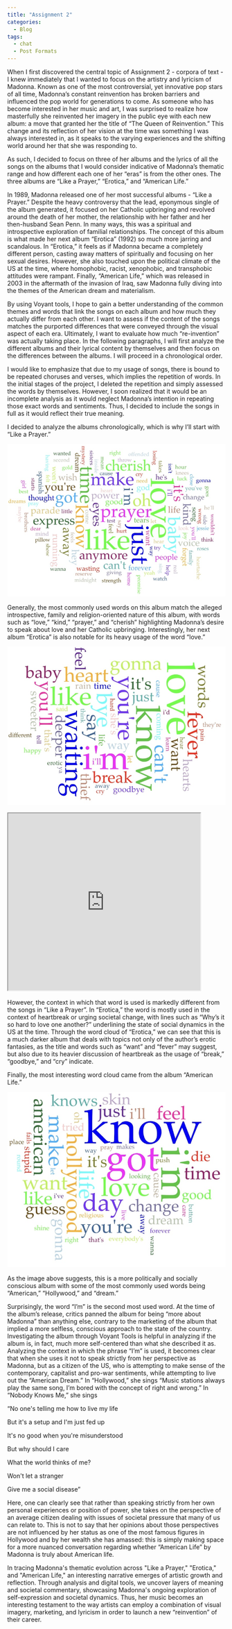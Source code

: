 ```yaml
---
title: "Assignment 2"
categories:
  - Blog
tags:
  - chat
  - Post Formats
---
```


When I first discovered the central topic of Assignment 2 - corpora of text - I knew immediately that I wanted to focus on the artistry and lyricism of Madonna. Known as one of the most controversial, yet innovative pop stars of all time, Madonna’s constant reinvention has broken barriers and influenced the pop world for generations to come. As someone who has become interested in her music and art, I was surprised to realize how masterfully she reinvented her imagery in the public eye with each new album: a move that granted her the title of “The Queen of Reinvention.” This change and its reflection of her vision at the time was something I was always interested in, as it speaks to the varying experiences and the shifting world around her that she was responding to. 

As such, I decided to focus on three of her albums and the lyrics of all the songs on the albums that I would consider indicative of Madonna’s thematic range and how different each one of her “eras” is from the other ones. The three albums are “Like a Prayer,” “Erotica,” and “American Life.”

In 1989, Madonna released one of her most successful albums - “Like a Prayer.” Despite the heavy controversy that the lead, eponymous single of the album generated, it focused on her Catholic upbringing and revolved around the death of her mother, the relationship with her father and her then-husband Sean Penn. In many ways, this was a spiritual and introspective exploration of familial relationships. The concept of this album is what made her next album “Erotica” (1992) so much more jarring and scandalous. In “Erotica,” it feels as if Madonna became a completely different person, casting away matters of spiritually and focusing on her sexual desires. However, she also touched upon the political climate of the US at the time, where homophobic, racist, xenophobic, and transphobic attitudes were rampant. Finally, “American Life,” which was released in 2003 in the aftermath of the invasion of Iraq, saw Madonna fully diving into the themes of the American dream and materialism. 

By using Voyant tools, I hope to gain a better understanding of the common themes and words that link the songs on each album and how much they actually differ from each other. I want to assess if the content of the songs matches the purported differences that were conveyed through the visual aspect of each era. Ultimately, I want to evaluate how much “re-invention” was actually taking place. In the following paragraphs, I will first analyze the different albums and their lyrical content by themselves and then focus on the differences between the albums. I will proceed in a chronological order. 

I would like to emphasize that due to my usage of songs, there is bound to be repeated choruses and verses, which implies the repetition of words. In the initial stages of the project, I deleted the repetition and simply assessed the words by themselves. However, I soon realized that it would be an incomplete analysis as it would neglect Madonna’s intention in repeating those exact words and sentiments. Thus, I decided to include the songs in full as it would reflect their true meaning. 

I decided to analyze the albums chronologically, which is why I’ll start with “Like a Prayer.”

!["Like a Prayer" WordCloud](/assets/images/Like_A_Prayer.jpg)

Generally, the most commonly used words on this album match the alleged introspective, family and religion-oriented nature of this album, with words such as “love,” “kind,” “prayer,” and “cherish” highlighting Madonna’s desire to speak about love and her Catholic upbringing. 
Interestingly, her next album “Erotica” is also notable for its heavy usage of the word “love.”

!["Like a Prayer" WordCloud](/assets/images/Erotica.jpg)

<iframe style='width: 444px; height: 408px;' src='https://voyant-tools.org/?corpus=ba353327c8331e3bc40f7e17cca97406&view=Bubbles'></iframe>

However, the context in which that word is used is markedly different from the songs in “Like a Prayer”. In “Erotica,” the word is mostly used in the context of heartbreak or urging societal change, with lines such as “Why’s it so hard to love one another?” underlining the state of social dynamics in the US at the time. Through the word cloud of  “Erotica,” we can see that this is a much darker album that deals with topics not only of the author’s erotic fantasies, as the title and words such as “want” and “fever” may suggest, but also due to its heavier discussion of heartbreak as the usage of “break,” “goodbye,” and “cry” indicate. 

Finally, the most interesting word cloud came from the album “American Life.”

!["Like a Prayer" WordCloud](/assets/images/American_Life.jpg)

As the image above suggests, this is a more politically and socially conscious album with some of the most commonly used words being “American,” “Hollywood,” and “dream.” 

Surprisingly, the word “I’m” is the second most used word. At the time of the album’s release, critics panned the album for being “more about Madonna” than anything else, contrary to the marketing of the album that implied a more selfless, conscious approach to the state of the country. Investigating the album through Voyant Tools is helpful in analyzing if the album is, in fact, much more self-centered than what she described it as. Analyzing the context in which the phrase “I’m” is used, it becomes clear that when she uses it not to speak strictly from her perspective as Madonna, but as a citizen of the US, who is attempting to make sense of the contemporary, capitalist and pro-war sentiments, while attempting to live out the “American Dream.” In “Hollywood,” she sings “Music stations always play the same song, I’m bored with the concept of right and wrong.” In “Nobody Knows Me,” she sings 

“No one's telling me how to live my life

But it's a setup and I'm just fed up 

It's no good when you're misunderstood 

But why should I care 

What the world thinks of me? 

Won't let a stranger 

Give me a social disease” 

Here, one can clearly see that rather than speaking strictly from her own personal experiences or position of power, she takes on the perspective of an average citizen dealing with issues of societal pressure that many of us can relate to. This is not to say that her opinions about those perspectives are not influenced by her status as one of the most famous figures in Hollywood and by her wealth she has amassed: this is simply making space for a more nuanced conversation regarding whether “American Life” by Madonna is truly about American life. 

In tracing Madonna's thematic evolution across "Like a Prayer," "Erotica," and "American Life," an interesting narrative emerges of artistic growth and reflection. Through analysis and digital tools, we uncover layers of meaning and societal commentary, showcasing Madonna's ongoing exploration of self-expression and societal dynamics. Thus, her music becomes an interesting testament to the way artists can employ a combination of visual imagery, marketing, and lyricism in order to launch a new “reinvention” of their career.

